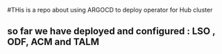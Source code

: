 #THis is a repo about using ARGOCD to deploy operator for Hub cluster 
## so far we have deployed and configured : LSO , ODF, ACM and TALM
